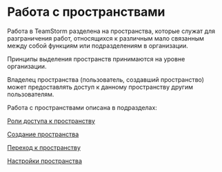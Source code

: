 # Работа с пространствами

Работа в TeamStorm разделена на пространства, которые служат для разграничения работ, относящихся к различным мало связанным между собой функциям или подразделениям в организации.

Принципы выделения пространств принимаются на уровне организации.

Владелец пространства (пользователь, создавший пространство) может предоставлять доступ к данному пространству другим пользователям.

Работа с пространствами описана в подразделах:

[Роли доступа к пространству](https://docs.teamstorm.io/rukovodstva/rukovodstvo-polzovatelya-teamstorm/rabota-s-prostranstvami/roli-dostupa-k-prostranstvu)

[Создание пространства](https://docs.teamstorm.io/rukovodstva/rukovodstvo-polzovatelya-teamstorm/rabota-s-prostranstvami/sozdanie-prostranstva)

[Переход к пространству](https://docs.teamstorm.io/rukovodstva/rukovodstvo-polzovatelya-teamstorm/rabota-s-prostranstvami/perekhod-k-prostranstvu)

[Настройки пространства](https://docs.teamstorm.io/rukovodstva/rukovodstvo-polzovatelya-teamstorm/rabota-s-prostranstvami/nastroiki-prostranstva)
